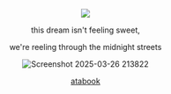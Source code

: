 <p align="center"

![](https://komarev.com/ghpvc/?username=itarinn&color=lightgrey)









<p align="center"


this dream isn't feeling sweet, 

<p align="center"

we're reeling through the midnight streets

<p align="center"





![Screenshot 2025-03-26 213822](https://github.com/user-attachments/assets/70f47fda-e814-4eeb-bc90-f6d2738a4a69)







<p align="center"
  


[atabook](sigilss.atabook.org)
</p
